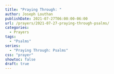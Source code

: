 ```yaml
---
title: "Praying Through: "
author: Joseph Louthan
publishDate: 2021-07-27T06:00:00-06:00
url: /prayers/2021-07-27-praying-through-psalms/
categories:
  - Prayers
tags:
  - "Psalms"
series:
  - "Praying Through: Psalms"
css: "prayer"
showtoc: false
draft: true
---
```

<div style="font-variant: small-caps;">

</div>

```text

```
